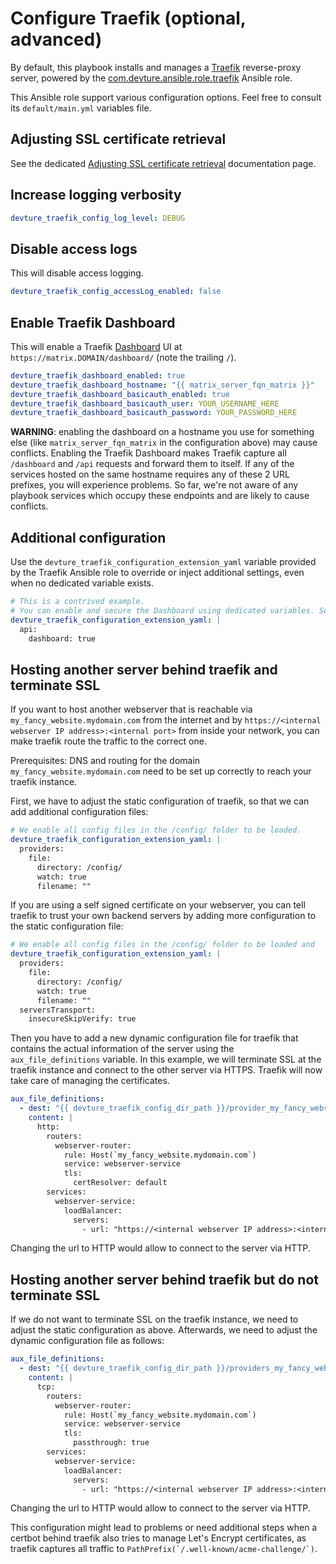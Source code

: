 # Configure Traefik (optional, advanced)

By default, this playbook installs and manages a [Traefik](https://doc.traefik.io/traefik/) reverse-proxy server, powered by the [com.devture.ansible.role.traefik](https://github.com/devture/com.devture.ansible.role.traefik) Ansible role.

This Ansible role support various configuration options. Feel free to consult its `default/main.yml` variables file.


## Adjusting SSL certificate retrieval

See the dedicated [Adjusting SSL certificate retrieval](configuring-playbook-ssl-certificates.md) documentation page.

## Increase logging verbosity

```yaml
devture_traefik_config_log_level: DEBUG
```

## Disable access logs

This will disable access logging.

```yaml
devture_traefik_config_accessLog_enabled: false
```

## Enable Traefik Dashboard

This will enable a Traefik [Dashboard](https://doc.traefik.io/traefik/operations/dashboard/) UI at `https://matrix.DOMAIN/dashboard/` (note the trailing `/`).

```yaml
devture_traefik_dashboard_enabled: true
devture_traefik_dashboard_hostname: "{{ matrix_server_fqn_matrix }}"
devture_traefik_dashboard_basicauth_enabled: true
devture_traefik_dashboard_basicauth_user: YOUR_USERNAME_HERE
devture_traefik_dashboard_basicauth_password: YOUR_PASSWORD_HERE
```

**WARNING**: enabling the dashboard on a hostname you use for something else (like `matrix_server_fqn_matrix` in the configuration above) may cause conflicts. Enabling the Traefik Dashboard makes Traefik capture all `/dashboard` and `/api` requests and forward them to itself. If any of the services hosted on the same hostname requires any of these 2 URL prefixes, you will experience problems. So far, we're not aware of any playbook services which occupy these endpoints and are likely to cause conflicts.

## Additional configuration

Use the `devture_traefik_configuration_extension_yaml` variable provided by the Traefik Ansible role to override or inject additional settings, even when no dedicated variable exists.

```yaml
# This is a contrived example.
# You can enable and secure the Dashboard using dedicated variables. See above.
devture_traefik_configuration_extension_yaml: |
  api:
    dashboard: true
```

## Hosting another server behind traefik and terminate SSL

If you want to host another webserver that is reachable via `my_fancy_website.mydomain.com` from the internet and by `https://<internal webserver IP address>:<internal port>` from inside your network, you can make traefik route the traffic to the correct one.

Prerequisites: DNS and routing for the domain `my_fancy_website.mydomain.com` need to be set up correctly to reach your traefik instance.

First, we have to adjust the static configuration of traefik, so that we can add additional configuration files:

```yaml
# We enable all config files in the /config/ folder to be loaded.
devture_traefik_configuration_extension_yaml: |
  providers:
    file:
      directory: /config/
      watch: true
      filename: ""
```

If you are using a self signed certificate on your webserver, you can tell traefik to trust your own backend servers by adding more configuration to the static configuration file:

```yaml
# We enable all config files in the /config/ folder to be loaded and
devture_traefik_configuration_extension_yaml: |
  providers:
    file:
      directory: /config/
      watch: true
      filename: ""
  serversTransport:
    insecureSkipVerify: true
```

Then you have to add a new dynamic configuration file for traefik that contains the actual information of the server using the `aux_file_definitions` variable. In this example, we will terminate SSL at the traefik instance and connect to the other server via HTTPS. Traefik will now take care of managing the certificates. 

```yaml
aux_file_definitions:
  - dest: "{{ devture_traefik_config_dir_path }}/provider_my_fancy_website.yml"
    content: |
      http:
        routers:
          webserver-router:
            rule: Host(`my_fancy_website.mydomain.com`)
            service: webserver-service
            tls:
              certResolver: default
        services:
          webserver-service:
            loadBalancer:
              servers:
                - url: "https://<internal webserver IP address>:<internal port>"
```
Changing the url to HTTP would allow to connect to the server via HTTP.

## Hosting another server behind traefik but do not terminate SSL

If we do not want to terminate SSL on the traefik instance, we need to adjust the static configuration as above. Afterwards, we need to adjust the dynamic configuration file as follows:

```yaml
aux_file_definitions:
  - dest: "{{ devture_traefik_config_dir_path }}/providers_my_fancy_website.yml"
    content: |
      tcp:
        routers:
          webserver-router:
            rule: Host(`my_fancy_website.mydomain.com`)
            service: webserver-service
            tls:
              passthrough: true
        services:
          webserver-service:
            loadBalancer:
              servers:
                - url: "https://<internal webserver IP address>:<internal port>"
```
Changing the url to HTTP would allow to connect to the server via HTTP.

This configuration might lead to problems or need additional steps when a certbot behind traefik also tries to manage Let's Encrypt certificates, as traefik captures all traffic to ```PathPrefix(`/.well-known/acme-challenge/`)```. 
